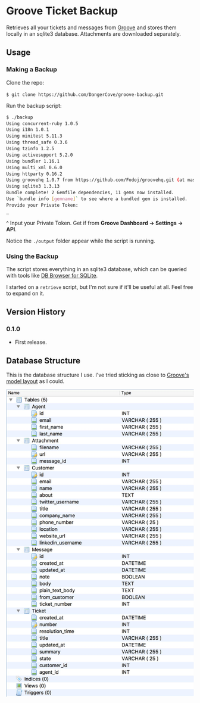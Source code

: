 # Groove Ticket Backup

Retrieves all your tickets and messages from [Groove](https://www.groovehq.com) and stores them locally in an sqlite3 database. Attachments are downloaded separately.

## Usage

### Making a Backup

Clone the repo:

`$ git clone https://github.com/DangerCove/groove-backup.git`

Run the backup script:
```Bash
$ ./backup
Using concurrent-ruby 1.0.5
Using i18n 1.0.1
Using minitest 5.11.3
Using thread_safe 0.3.6
Using tzinfo 1.2.5
Using activesupport 5.2.0
Using bundler 1.16.1
Using multi_xml 0.6.0
Using httparty 0.16.2
Using groovehq 1.0.7 from https://github.com/Fodoj/groovehq.git (at master@6de06ea)
Using sqlite3 1.3.13
Bundle complete! 2 Gemfile dependencies, 11 gems now installed.
Use `bundle info [gemname]` to see where a bundled gem is installed.
Provide your Private Token:
_
```

^ Input your Private Token. Get if from **Groove Dashboard -> Settings -> API**.

Notice the `./output` folder appear while the script is running.

### Using the Backup

The script stores everything in an sqlite3 database, which can be queried with tools like [DB Browser for SQLite](http://sqlitebrowser.org/).

I started on a `retrieve` script, but I'm not sure if it'll be useful at all. Feel free to expand on it.

## Version History

### 0.1.0

* First release.

## Database Structure

This is the database structure I use. I've tried sticking as close to [Groove's model layout](https://www.groovehq.com/docs) as I could.

![Database structure](https://raw.githubusercontent.com/DangerCove/groove-backup/master/screenshots/database-structure.jpg)
